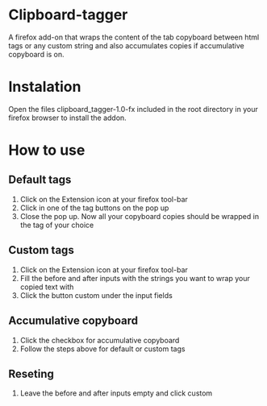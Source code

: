 # Clipboard-tagger
A firefox add-on that wraps the content of the tab copyboard between html tags or any custom string and also accumulates copies if accumulative copyboard is on.

# Instalation
Open the files clipboard_tagger-1.0-fx included in the root directory in your firefox browser to install the addon.

# How to use
## Default tags
1. Click on the Extension icon at your firefox tool-bar
2. Click in one of the tag buttons on the pop up
3. Close the pop up. Now all your copyboard copies should be wrapped in the tag of your choice
## Custom tags
1. Click on the Extension icon at your firefox tool-bar
2. Fill the before and after inputs with the strings you want to wrap your copied text with
3. Click the button custom under the input fields
## Accumulative copyboard
1. Click the checkbox for accumulative copyboard
2. Follow the steps above for default or custom tags
## Reseting
1. Leave the before and after inputs empty and click custom
